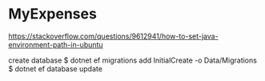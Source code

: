 # MyExpenses

https://stackoverflow.com/questions/9612941/how-to-set-java-environment-path-in-ubuntu

create database
$ dotnet ef migrations add InitialCreate -o Data/Migrations
$ dotnet ef database update